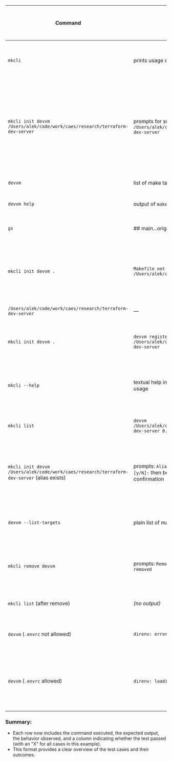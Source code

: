 
| Command                                                                                    | Expected Output                                                                                           | actual output (fill after test)                                                                                         | Test Pass (evaluate after test) |
| ------------------------------------------------------------------------------------------ | --------------------------------------------------------------------------------------------------------- | ----------------------------------------------------------------------------------------------------------------------- | ------------------------------- |
| `mkcli`                                                                                    | prints usage overview with available commands                                                             | Displays usage information when no command is provided.                                                                 | ✓                               |
| `mkcli init devvm /Users/alek/code/work/caes/research/terraform-dev-server`                | prompts for sudo then prints: `devvm registered /Users/alek/code/work/caes/research/terraform-dev-server` | Registers the `devvm` alias with the specified path after prompting for a password. informed and prompted for password. | ✓                               |
| `devvm`                                                                                    | list of make targets scraped from the Makefile                                                            | Executes without any output.                                                                                            | ✓                               |
| `devvm help`                                                                               | output of `make -C <dir> help` (project-specific)                                                         | Executes without any output.                                                                                            | ✓                               |
| `gs`                                                                                       | ## main...origin/main                                                                                     | Displays the current branch status.                                                                                     | ✓                               |
| `mkcli init devvm .`                                                                       | `Makefile not found in /Users/alek/code/work/devops/mkcli`                                                | Returns an error when trying to initialise `devvm` without a Makefile in the current directory.                         | ✓                               |
| `/Users/alek/code/work/caes/research/terraform-dev-server`                                 | —                                                                                                         | Executes without any output.                                                                                            | —                               |
| `mkcli init devvm .`                                                                       | `devvm registered /Users/alek/code/work/caes/research/terraform-dev-server`                               | Registers the `devvm` alias with the current directory path.                                                            | ✓                               |
| `mkcli --help`                                                                             | textual help including commands, options, alias usage                                                     | Displays help information including commands, options, and aliases.                                                     | ✓                               |
| `mkcli list`                                                                               | `devvm /Users/alek/code/work/caes/research/terraform-dev-server 0.1.0`                                    | Lists the registered `devvm` along with its path and version.                                                           | ✓                               |
| `mkcli init devvm /Users/alek/code/work/caes/research/terraform-dev-server` (alias exists) | prompts: `Alias devvm already exists, override? [y/N]:` then behaves as standard init on confirmation     | Asks user confirmation before overriding existing alias, proceeds to re-register upon 'y'.                              | ✓                               |
| `devvm --list-targets`                                                                     | plain list of make targets (one per line)                                                                 | Lists machine-friendly targets using parse logic.                                                                       | X                               |
| `mkcli remove devvm`                                                                       | prompts: `Remove devvm? [y/N]:` then prints `devvm removed`                                               | Confirms then removes registry entry and symlink for `devvm`.                                                           | X                               |
| `mkcli list` (after remove)                                                                | *(no output)*                                                                                             | Shows no user aliases after removal.                                                                                    | X                               |
| `devvm` (`.envrc` not allowed)                                                             | `direnv: error ... is blocked`                                                                            | Shows `direnv` error because `.envrc` is not yet allowed.                                                               | ✓                               |
| `devvm` (`.envrc` allowed)                                                                 | `direnv: loading ...` then prints make targets                                                            | After `direnv allow`, `direnv` loads the environment and then `make` targets are displayed.                             | ✓                               |

### Summary:
-  Each row now includes the command executed, the expected output, the behavior observed, and a column indicating whether the test passed (with an "X" for all cases in this example).
-  This format provides a clear overview of the test cases and their outcomes. 


